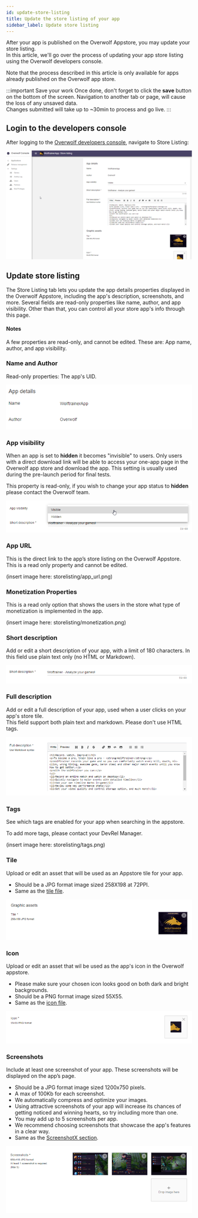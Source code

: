 ```yaml
---
id: update-store-listing
title: Update the store listing of your app
sidebar_label: Update store listing
---
```


After your app is published on the Overwolf Appstore, you may update your store listing.  
In this article, we'll go over the process of updating your app store listing using the Overwolf developers console.

Note that the process described in this article is only available for apps already published on the Overwolf app store.

:::important Save your work
Once done, don't forget to click the **save** button on the bottom of the screen. Navigation to another tab or page, will cause the loss of any unsaved data.  
Changes submitted will take up to ~30min to process and go live.
:::

## Login to the developers console

After logging to the [Overwolf developers console](#https://console.overwolf.com/), navigate to Store Listing:

![login](../assets/dev-console/update-store/login.png)

## Update store listing

The Store Listing tab lets you update the app details properties displayed in the Overwolf Appstore, including the app's description, screenshots, and more.
Several fields are read-only properties like name, author, and app visibility. Other than that, you can control all your store app's info through this page.

#### Notes

A few properties are read-only, and cannot be edited. These are: App name, author, and app visibility. 

### Name and Author

Read-only properties: The app's UID.

![name-author](../assets/dev-console/update-store/name-author.png)

### App visibility

When an app is set to **hidden** it becomes "invisible" to users. Only users with a direct download link will be able to access your one-app page in the Overwolf app store and download the app. This setting is usually used during the pre-launch period for final tests.

This property is read-only, if you wish to change your app status to **hidden** please contact the Overwolf team.

![visibility](../assets/dev-console/update-store/hidden.png)

### App URL

This is the direct link to the app’s store listing on the Overwolf Appstore. This is a read only property and cannot be edited.

(insert image here: storelisting/app_url.png)

### Monetization Properties

This is a read only option that shows the users in the store what type of monetization is implemented in the app.

(insert image here: storelisting/monetization.png)

### Short description

Add or edit a short description of your app, with a limit of 180 characters. In this field use plain text only (no HTML or Markdown).

![short-desc](../assets/dev-console/update-store/short-desc.png)

### Full description

Add or edit a full description of your app, used when a user clicks on your app's store tile.  
This field support both plain text and markdown. Please don't use HTML tags.

![full-desc](../assets/dev-console/update-store/full-desc.png)

### Tags

See which tags are enabled for your app when searching in the appstore.

To add more tags, please contact your DevRel Manager.

(insert image here: storelisting/tags.png)

### Tile

Upload or edit an asset that will be used as an Appstore tile for your app.  
* Should be a JPG format image sized 258X198 at 72PPI.
* Same as the [tile file](../start/submit-your-app-to-the-store#1-tilejpg).

![tile](../assets/dev-console/update-store/tile.png)

### Icon 

Upload or edit an asset that wil be used as the app's icon in the Overwolf appstore.  
* Please make sure your chosen icon looks good on both dark and bright backgrounds.
* Should be a PNG format image sized 55X55.
* Same as the [icon file](../start/submit-your-app-to-the-store#2-iconpng).

![icon](../assets/dev-console/update-store/icon.png)

### Screenshots 

Include at least one screenshot of your app. These screenshots will be displayed on the app’s page. 
* Should be a JPG format image sized 1200x750 pixels.
* A max of 100Kb for each screenshot.
* We automatically compress and optimize your images.  
* Using attractive screenshots of your app will increase its chances of getting noticed and winning hearts, so try including more than one.
* You may add up to 5 screenshots per app. 
* We recommend choosing screenshots that showcase the app's features in a clear way. 
* Same as the [ScreenshotX section](../start/submit-your-app-to-the-store#3-screenshotxjpg).

![screenshots](../assets/dev-console/update-store/screenshots.png)

